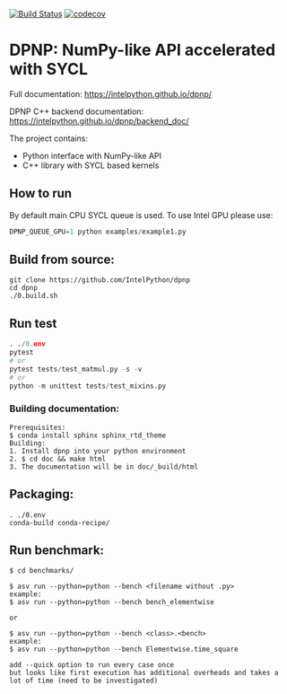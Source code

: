 [![Build Status](https://dev.azure.com/IntelPython/dpnp/_apis/build/status/IntelPython.dpnp?branchName=master)](https://dev.azure.com/IntelPython/dpnp/_build/latest?definitionId=6&branchName=master)
[![codecov](https://codecov.io/gh/IntelPython/dpnp/branch/master/graph/badge.svg)](https://codecov.io/gh/IntelPython/dpnp)

# DPNP: NumPy-like API accelerated with SYCL

Full documentation: https://intelpython.github.io/dpnp/

DPNP C++ backend documentation: https://intelpython.github.io/dpnp/backend_doc/

The project contains:
- Python interface with NumPy-like API
- C++ library with SYCL based kernels

## How to run
By default main CPU SYCL queue is used. To use Intel GPU please use:
```python
DPNP_QUEUE_GPU=1 python examples/example1.py
```

## Build from source:
```
git clone https://github.com/IntelPython/dpnp
cd dpnp
./0.build.sh
```

## Run test
```python
. ./0.env
pytest
# or
pytest tests/test_matmul.py -s -v
# or
python -m unittest tests/test_mixins.py
```

### Building documentation:
```
Prerequisites:
$ conda install sphinx sphinx_rtd_theme
Building:
1. Install dpnp into your python environment
2. $ cd doc && make html
3. The documentation will be in doc/_build/html
```

## Packaging:
```
. ./0.env
conda-build conda-recipe/
```

## Run benchmark:
```
$ cd benchmarks/

$ asv run --python=python --bench <filename without .py>
example:
$ asv run --python=python --bench bench_elementwise

or

$ asv run --python=python --bench <class>.<bench>
example:
$ asv run --python=python --bench Elementwise.time_square

add --quick option to run every case once
but looks like first execution has additional overheads and takes a lot of time (need to be investigated)
```
